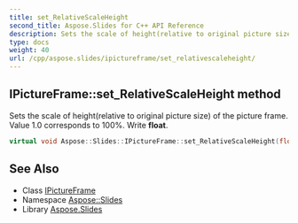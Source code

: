 ```yaml
---
title: set_RelativeScaleHeight
second_title: Aspose.Slides for C++ API Reference
description: Sets the scale of height(relative to original picture size) of the picture frame. Value 1.0 corresponds to 100%. Write float.
type: docs
weight: 40
url: /cpp/aspose.slides/ipictureframe/set_relativescaleheight/
---
```

## IPictureFrame::set_RelativeScaleHeight method


Sets the scale of height(relative to original picture size) of the picture frame. Value 1.0 corresponds to 100%. Write **float**.

```cpp
virtual void Aspose::Slides::IPictureFrame::set_RelativeScaleHeight(float value)=0
```

## See Also

* Class [IPictureFrame](../)
* Namespace [Aspose::Slides](../../)
* Library [Aspose.Slides](../../../)
